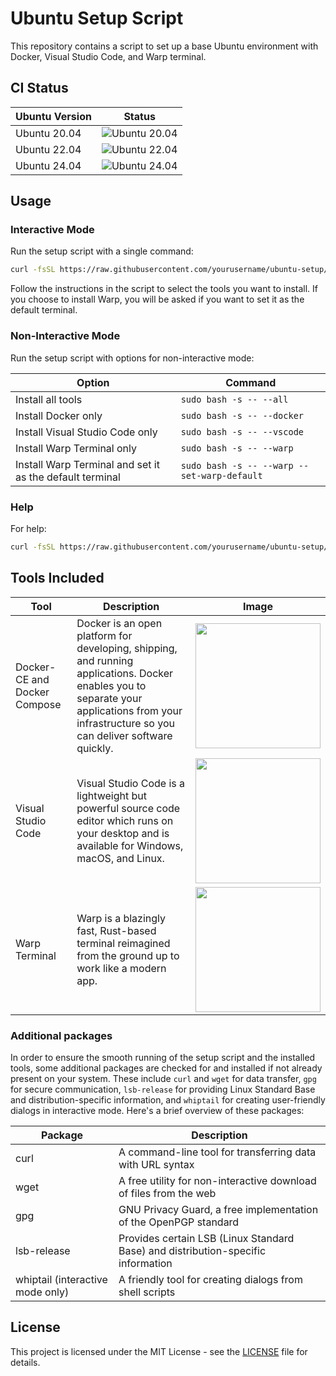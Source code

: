 # Ubuntu Setup Script

This repository contains a script to set up a base Ubuntu environment with Docker, Visual Studio Code, and Warp terminal.

## CI Status

| Ubuntu Version | Status |
| -------------- | ------ |
| Ubuntu 20.04   | ![Ubuntu 20.04](https://github.com/yourusername/ubuntu-setup/actions/workflows/ci.yml/badge.svg?branch=main&event=push&job=test-setup&matrix=os=ubuntu-20.04) |
| Ubuntu 22.04   | ![Ubuntu 22.04](https://github.com/yourusername/ubuntu-setup/actions/workflows/ci.yml/badge.svg?branch=main&event=push&job=test-setup&matrix=os=ubuntu-22.04) |
| Ubuntu 24.04   | ![Ubuntu 24.04](https://github.com/yourusername/ubuntu-setup/actions/workflows/ci.yml/badge.svg?branch=main&event=push&job=test-setup&matrix=os=ubuntu-24.04) |

## Usage

### Interactive Mode

Run the setup script with a single command:

```sh
curl -fsSL https://raw.githubusercontent.com/yourusername/ubuntu-setup/main/setup.sh | sudo bash
```

Follow the instructions in the script to select the tools you want to install. If you choose to install Warp, you will be asked if you want to set it as the default terminal.

### Non-Interactive Mode

Run the setup script with options for non-interactive mode:

| Option | Command |
| --- | --- |
| Install all tools | ```sudo bash -s -- --all ``` |
| Install Docker only | ```sudo bash -s -- --docker ``` |
| Install Visual Studio Code only | ```sudo bash -s -- --vscode ``` |
| Install Warp Terminal only | ```sudo bash -s -- --warp ``` |
| Install Warp Terminal and set it as the default terminal | ```sudo bash -s -- --warp --set-warp-default ``` |

### Help

For help:

```sh
curl -fsSL https://raw.githubusercontent.com/yourusername/ubuntu-setup/main/setup.sh | sudo bash -s -- --help
```

## Tools Included

| Tool | Description | Image |
| --- | --- | --- |
| Docker-CE and Docker Compose | Docker is an open platform for developing, shipping, and running applications. Docker enables you to separate your applications from your infrastructure so you can deliver software quickly. | <img src="https://blog.lecacheur.com/wp-content/uploads/2014/10/docker.png" width="200"> |
| Visual Studio Code | Visual Studio Code is a lightweight but powerful source code editor which runs on your desktop and is available for Windows, macOS, and Linux. | <img src="https://code.visualstudio.com/assets/home/home-screenshot-linux.png" width="200"> |
| Warp Terminal | Warp is a blazingly fast, Rust-based terminal reimagined from the ground up to work like a modern app. | <img src="https://assets-global.website-files.com/64b6f3636f598299028e8577/65d5db665ae2b6b691e54ac6_modern-editing%402x.webp" width="200"> |

### Additional packages

In order to ensure the smooth running of the setup script and the installed tools, some additional packages are checked for and installed if not already present on your system. These include `curl` and `wget` for data transfer, `gpg` for secure communication, `lsb-release` for providing Linux Standard Base and distribution-specific information, and `whiptail` for creating user-friendly dialogs in interactive mode. Here's a brief overview of these packages:

| Package | Description |
| --- | --- |
| curl | A command-line tool for transferring data with URL syntax |
| wget | A free utility for non-interactive download of files from the web |
| gpg | GNU Privacy Guard, a free implementation of the OpenPGP standard |
| lsb-release | Provides certain LSB (Linux Standard Base) and distribution-specific information |
| whiptail (interactive mode only) | A friendly tool for creating dialogs from shell scripts |

## License

This project is licensed under the MIT License - see the [LICENSE](LICENSE) file for details.
